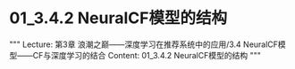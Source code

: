 # 01_3.4.2 NeuralCF模型的结构

"""
Lecture: 第3章 浪潮之巅——深度学习在推荐系统中的应用/3.4 NeuralCF模型——CF与深度学习的结合
Content: 01_3.4.2 NeuralCF模型的结构
"""

